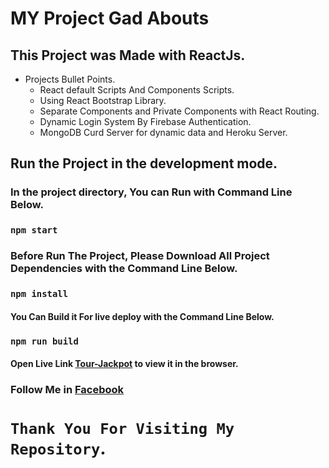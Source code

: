 # MY Project Gad Abouts
## This Project was Made with ReactJs.

 * Projects Bullet Points.
    * React default Scripts And Components Scripts.
    * Using React Bootstrap Library.
    * Separate Components and Private Components with React Routing.
    * Dynamic Login System By Firebase Authentication.
    * MongoDB Curd Server for dynamic data and Heroku Server.

## Run the Project in the development mode.
### In the project directory, You can Run with Command Line Below.
### `npm start`
### Before Run The Project, Please Download All Project Dependencies with the Command Line Below.
### `npm install`
#### You Can Build it For live deploy with the Command Line Below.
### `npm run build`
#### Open Live Link [Tour-Jackpot](https://tour-jackpot.netlify.app/) to view it in the browser.

### Follow Me in [Facebook](https://www.facebook.com/ohidur.AlexMarcer)
# `Thank You For Visiting My Repository`.
